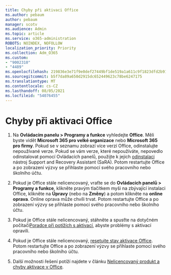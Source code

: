 ```yaml
---
title: Chyby při aktivaci Office
ms.author: pebaum
author: pebaum
manager: scotv
ms.audience: Admin
ms.topic: article
ms.service: o365-administration
ROBOTS: NOINDEX, NOFOLLOW
localization_priority: Priority
ms.collection: Adm_O365
ms.custom:
- "9002310"
- "4489"
ms.openlocfilehash: 219836e3e71f9e0def27449bf1de519a1a611c9f1823dfd2b918f93345ccdc6a
ms.sourcegitcommit: b5f7da89a650d2915dc652449623c78be6247175
ms.translationtype: MT
ms.contentlocale: cs-CZ
ms.lasthandoff: 08/05/2021
ms.locfileid: "54076455"
---
```

# <a name="office-activation-errors"></a>Chyby při aktivaci Office

1. Na **Ovládacím panelu > Programy a funkce** vyhledejte **Office**. Měli byste vidět **Microsoft 365 pro velké organizace** nebo **Microsoft 365 pro firmy**. Pokud se v seznamu zobrazí více verzí Office, odinstalujte nepoužívané verze. Pokud se vám verze, které nepoužíváte, nepovedlo odinstalovat pomocí Ovládacích panelů, použijte k jejich [odinstalaci](https://aka.ms/SARA-OfficeUninstall-Alchemy) nástroj Support and Recovery Assistant (SaRA). Potom restartujte Office a po zobrazení výzvy se přihlaste pomocí svého pracovního nebo školního účtu. 

2. Pokud je Office stále nelicencovaný, vraťte se do **Ovládacích panelů > Programy a funkce**, klikněte pravým tlačítkem myši na zbývající instalaci Office, klikněte na **Úpravy** (nebo na **Změny**) a potom klikněte na **online oprava**. Online oprava může chvíli trvat. Potom restartujte Office a po zobrazení výzvy se přihlaste pomocí svého pracovního nebo školního účtu. 

3. Pokud je Office stále nelicencovaný, stáhněte a spusťte na dotyčném počítači[Poradce při potížích s aktivací](https://aka.ms/SARA-OfficeActivation-Alchemy), abyste problémy s aktivací opravili. 

4. Pokud je Office stále nelicencovaný, [resetujte stav aktivace Office](https://docs.microsoft.com/office365/troubleshoot/activation/reset-office-365-proplus-activation-state). Potom restartujte Office a po zobrazení výzvy se přihlaste pomocí svého pracovního nebo školního účtu.  

5. Další možnosti řešení potíží najdete v článku [Nelicencovaný produkt a chyby aktivace v Office](https://support.office.com/article/unlicensed-product-and-activation-errors-in-office-0d23d3c0-c19c-4b2f-9845-5344fedc4380).
